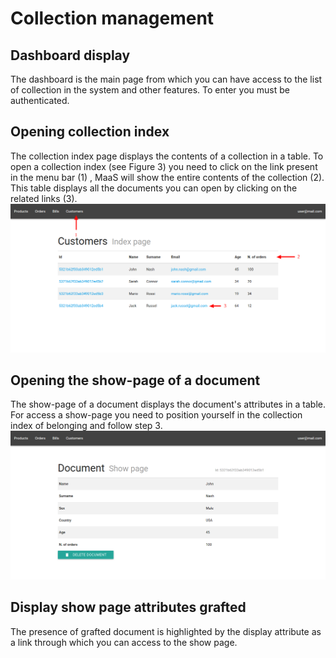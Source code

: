 # Collection management
## Dashboard display
The dashboard is the main page from which you can have access to the list of collection in the system and other features. To enter you must be authenticated.



## Opening collection index
The collection index page displays the contents of a collection in a table. To open a collection index (see Figure 3) you need to click on the link present in the menu bar (1) , MaaS will show the entire contents of the collection (2). This table displays all the documents you can open by clicking on the related links (3).
![](../img/collectionIndexPage.png)


## Opening the show-page of a document
The show-page of a document displays the document's attributes in a table. For access a show-page you need to position yourself in the collection index of belonging and follow step 3.
![](../img/documentShowPage.png)


## Display show page attributes grafted
The presence of grafted document is highlighted by the display attribute as
a link through which you can access to the show page.
